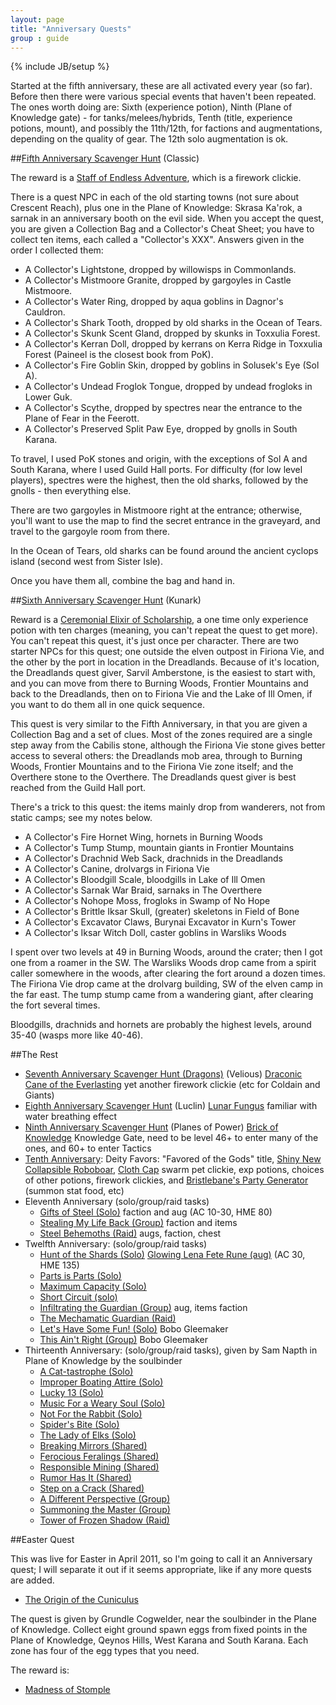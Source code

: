 ```yaml
--- 
layout: page 
title: "Anniversary Quests" 
group : guide 
--- 
```

{% include JB/setup %} 

Started at the fifth anniversary, these are all activated every year (so far). Before then there were various special events that
haven't been repeated. The ones worth doing are: Sixth (experience potion), Ninth (Plane of Knowledge gate) - for tanks/melees/hybrids, Tenth (title, experience potions, mount), and possibly the 11th/12th, for factions and augmentations, depending on the quality of gear.  The 12th solo augmentation is ok.

##[Fifth Anniversary Scavenger Hunt](http://everquest.allakhazam.com/db/quest.html?quest=2850) (Classic) 

The reward is a [Staff of Endless Adventure](http://everquest.allakhazam.com/search.html?q=staff+of+endless+adventure), which is a firework clickie.

There is a quest NPC in each of the old starting towns (not sure about Crescent Reach), plus one in the Plane of Knowledge: Skrasa Ka'rok, a sarnak in an anniversary booth on the evil side.  When you accept the quest, you are given a Collection Bag and a Collector's Cheat Sheet; you have to collect ten items, each called a "Collector's XXX".  Answers given in the order I collected them:

- A Collector's Lightstone, dropped by willowisps in Commonlands. 
- A Collector's Mistmoore Granite, dropped by gargoyles in Castle Mistmoore. 
- A Collector's Water Ring, dropped by aqua goblins in Dagnor's Cauldron. 
- A Collector's Shark Tooth, dropped by old sharks in the Ocean of Tears.
- A Collector's Skunk Scent Gland, dropped by skunks in Toxxulia Forest. 
- A Collector's Kerran Doll, dropped by kerrans on Kerra Ridge in Toxxulia Forest (Paineel is the closest book from PoK). 
- A Collector's Fire Goblin Skin, dropped by goblins in Solusek's Eye (Sol A). 
- A Collector's Undead Froglok Tongue, dropped by undead frogloks in Lower Guk. 
- A Collector's Scythe, dropped by spectres near the entrance to the Plane of Fear in the Feerott. 
- A Collector's Preserved Split Paw Eye, dropped by gnolls in South Karana. 

To travel, I used PoK stones and origin, with the exceptions of Sol A and South Karana, where I used Guild Hall ports.  For difficulty (for low level players), spectres were the highest, then the old sharks, followed by the gnolls -  then everything else.

There are two gargoyles in Mistmoore right at the entrance; otherwise, you'll want to use the map to find the secret entrance in the graveyard, and travel to the gargoyle room from there.

In the Ocean of Tears, old sharks can be found around the ancient cyclops island (second west from Sister Isle).

Once you have them all, combine the bag and hand in.

##[Sixth Anniversary Scavenger Hunt](http://everquest.allakhazam.com/db/quest.html?quest=3068) (Kunark)

Reward is a [Ceremonial Elixir of Scholarship](http://everquest.allakhazam.com/db/item.html?item=35074), a one time only experience potion with ten charges (meaning, you can't repeat the quest to get more).  You can't repeat this quest, it's just once per character.  There are two starter NPCs for this quest; one outside the elven outpost in Firiona Vie, and the other by the port in location in the Dreadlands.  Because of it's location, the Dreadlands quest giver, Sarvil Amberstone, is the easiest to start with, and you can move from there to Burning Woods, Frontier Mountains and back to the Dreadlands, then on to Firiona Vie and the Lake of Ill Omen, if you want to do them all in one quick sequence.

This quest is very similar to the Fifth Anniversary, in that you are given a Collection Bag and a set of clues.  Most of the zones required are a single step away from the Cabilis stone, although the Firiona Vie stone gives better access to several others: the Dreadlands mob area, through to Burning Woods, Frontier Mountains and to the Firiona Vie zone itself; and the Overthere stone to the Overthere.  The Dreadlands quest giver is best reached from the Guild Hall port.

There's a trick to this quest: the items mainly drop from wanderers, not from static camps; see my notes below.

- A Collector's Fire Hornet Wing, hornets in Burning Woods
- A Collector's Tump Stump, mountain giants in Frontier Mountains
- A Collector's Drachnid Web Sack, drachnids in the Dreadlands
- A Collector's Canine, drolvargs in Firiona Vie
- A Collector's Bloodgill Scale, bloodgills in Lake of Ill Omen
- A Collector's Sarnak War Braid, sarnaks in The Overthere
- A Collector's Nohope Moss, frogloks in Swamp of No Hope
- A Collector's Brittle Iksar Skull, (greater) skeletons in Field of Bone
- A Collector's Excavator Claws, Burynai Excavator in Kurn's Tower
- A Collector's Iksar Witch Doll, caster goblins in Warsliks Woods

I spent over two levels at 49 in Burning Woods, around the crater; then I got one from a roamer in the SW.  The Warsliks Woods drop came from a spirit caller somewhere in the woods, after clearing the fort around a dozen times.  The Firiona Vie drop came at the drolvarg building, SW of the elven camp in the far east.  The tump stump came from a wandering giant, after clearing the fort several times.

Bloodgills, drachnids and hornets are probably the highest levels, around 35-40 (wasps more like 40-46).

##The Rest

- [Seventh Anniversary Scavenger Hunt (Dragons)](http://everquest.allakhazam.com/db/quest.html?quest=4161) (Velious) [Draconic Cane of the Everlasting](http://everquest.allakhazam.com/db/item.html?item=66213) yet another firework clickie (etc for Coldain and Giants) 
- [Eighth Anniversary Scavenger Hunt](http://everquest.allakhazam.com/db/quest.html?quest=4156) (Luclin) [Lunar Fungus](http://everquest.allakhazam.com/db/item.html?item=67302) familiar with water breathing effect 
- [Ninth Anniversary Scavenger Hunt](http://everquest.allakhazam.com/db/quest.html?quest=4541) (Planes of Power) [Brick of Knowledge](href="http://everquest.allakhazam.com/db/item.html?item=74202) Knowledge Gate, need to be level 46+ to enter many of the ones, and 60+ to enter Tactics 
- [Tenth Anniversary](http://everquest.allakhazam.com/db/quest.html?quest=4843): Deity Favors: "Favored of the Gods" title,
[Shiny New Collapsible Roboboar](http://everquest.allakhazam.com/db/item.html?item=83386), [Cloth Cap](http://everquest.allakhazam.com/db/item.html?item=83326) swarm pet clickie, exp potions, choices of other potions, firework
clickies, and [Bristlebane's Party Generator](http://everquest.allakhazam.com/db/item.html?item=83320) (summon stat food, etc) 
- Eleventh Anniversary (solo/group/raid tasks) 
	- [Gifts of Steel (Solo)](http://everquest.allakhazam.com/db/quest.html?quest=5051) faction and aug (AC 10-30, HME 80) 
	- [Stealing My Life Back (Group)](http://everquest.allakhazam.com/db/quest.html?quest=5052) faction and items 
	- [Steel Behemoths (Raid)](http://everquest.allakhazam.com/db/quest.html?quest=5305) augs, faction, chest 
- Twelfth Anniversary: (solo/group/raid tasks) 
	- [Hunt of the Shards (Solo)](http://everquest.allakhazam.com/db/quest.html?quest=5303) [Glowing Lena Fete Rune (aug)](http://everquest.allakhazam.com/db/item.html?item=97004) (AC 30, HME 135) 
	- [Parts is Parts (Solo)](http://everquest.allakhazam.com/db/quest.html?quest=5307)
	- [Maximum Capacity (Solo)](http://everquest.allakhazam.com/db/quest.html?quest=5308)
	- [Short Circuit (solo)](http://everquest.allakhazam.com/db/quest.html?quest=5306)
	- [Infiltrating the Guardian (Group)](http://everquest.allakhazam.com/db/quest.html?quest=5304) aug, items faction 
	- [The Mechamatic Guardian (Raid)](http://everquest.allakhazam.com/db/quest.html?quest=5305)
	- [Let's Have Some Fun! (Solo)](http://everquest.allakhazam.com/db/quest.html?quest=5309) Bobo Gleemaker
	- [This Ain't Right (Group)](http://everquest.allakhazam.com/db/quest.html?quest=5310) Bobo Gleemaker
- Thirteenth Anniversary: (solo/group/raid tasks), given by Sam Napth in Plane of Knowledge by the soulbinder
	- [A Cat-tastrophe (Solo)](http://everquest.allakhazam.com/db/quest.html?quest=5691)
	- [Improper Boating Attire (Solo)](http://everquest.allakhazam.com/db/quest.html?quest=5693)
	- [Lucky 13 (Solo)](http://everquest.allakhazam.com/db/quest.html?quest=5690)
	- [Music For a Weary Soul (Solo)](http://everquest.allakhazam.com/db/quest.html?quest=5695)
	- [Not For the Rabbit (Solo)](http://everquest.allakhazam.com/db/quest.html?quest=5694)
	- [Spider's Bite (Solo)](http://everquest.allakhazam.com/db/quest.html?quest=5692)
	- [The Lady of Elks (Solo)](http://everquest.allakhazam.com/db/quest.html?quest=5697)
	- [Breaking Mirrors (Shared)](http://everquest.allakhazam.com/db/quest.html?quest=5696)
	- [Ferocious Feralings (Shared)](http://everquest.allakhazam.com/db/quest.html?quest=5699)
	- [Responsible Mining (Shared)](http://everquest.allakhazam.com/db/quest.html?quest=5700)
	- [Rumor Has It (Shared)](http://everquest.allakhazam.com/db/quest.html?quest=5698)
	- [Step on a Crack (Shared)](http://everquest.allakhazam.com/db/quest.html?quest=5689)
	- [A Different Perspective (Group)](http://everquest.allakhazam.com/db/quest.html?quest=5701)
	- [Summoning the Master (Group)](http://everquest.allakhazam.com/db/quest.html?quest=5704)
	- [Tower of Frozen Shadow (Raid)](http://everquest.allakhazam.com/db/quest.html?quest=5702)


##Easter Quest

This was live for Easter in April 2011, so I'm going to call it an Anniversary quest; I will separate it out if it seems appropriate, like if any more quests are added.

- [The Origin of the Cuniculus](http://everquest.allakhazam.com/db/quest.html?quest=5311)

The quest is given by Grundle Cogwelder, near the soulbinder in the Plane of Knowledge.  Collect eight ground spawn eggs from fixed points in the Plane of Knowledge, Qeynos Hills, West Karana and South Karana.  Each zone has four of the egg types that you need.

The reward is:

- [Madness of Stomple](http://everquest.allakhazam.com/db/item.html?item=97153)